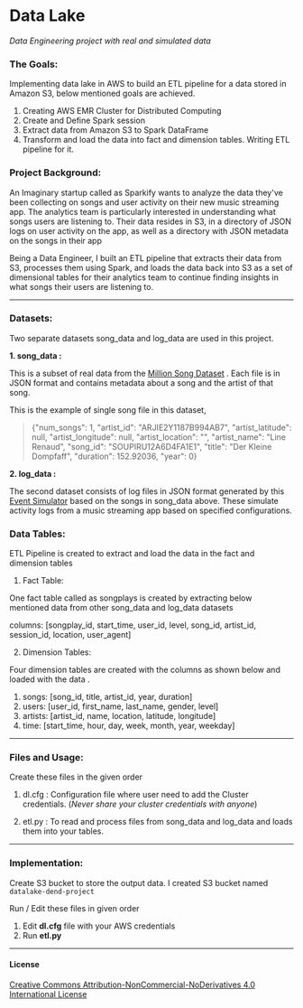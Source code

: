 # Data Lake

_Data Engineering project with real and simulated data_

### The Goals:

Implementing data lake in AWS to build an ETL pipeline for a data stored in Amazon S3, below mentioned goals are achieved.
1. Creating AWS EMR Cluster for Distributed Computing
2. Create and Define Spark session
3. Extract data from Amazon S3 to Spark DataFrame
4. Transform and load the data into fact and dimension tables. Writing ETL pipeline for it.

### Project Background:

An Imaginary startup called as Sparkify wants to analyze the data they've been collecting on songs and user activity on their new music streaming app. 
The analytics team is particularly interested in understanding what songs users are listening to. 
Their data resides in S3, in a directory of JSON logs on user activity on the app, as well as a directory with JSON metadata on the songs in their app

Being a Data Engineer, I built an ETL pipeline that extracts their data from S3, processes them using Spark, and loads the data back into S3 as a set of dimensional tables for their analytics team to continue finding insights in what songs their users are listening to.

------------------------------------------------------

### Datasets:

Two separate datasets song_data and log_data are used in this project.

**1. song_data :**

This is a subset of real data from the [Million Song Dataset](http://millionsongdataset.com/) . Each file is in JSON format and contains metadata about a song and the artist of that song.

This is the example of single song file in this dataset,

>{"num_songs": 1, "artist_id": "ARJIE2Y1187B994AB7", "artist_latitude": null, "artist_longitude": null, "artist_location": "", "artist_name": "Line Renaud", "song_id": "SOUPIRU12A6D4FA1E1", "title": "Der Kleine Dompfaff", "duration": 152.92036, "year": 0}

**2. log_data :**

The second dataset consists of log files in JSON format generated by this [Event Simulator](https://github.com/Interana/eventsim) based on the songs in song_data above. These simulate activity logs from a music streaming app based on specified configurations.

### Data Tables:

ETL Pipeline is created to extract and load the data in the fact and dimension tables

1. Fact Table:

One fact table called as songplays is created by extracting below mentioned data from other song_data and log_data datasets

columns: [songplay_id, start_time, user_id, level, song_id, artist_id, session_id, location, user_agent]


2. Dimension Tables:

Four dimension tables are created with the columns as shown below and loaded with the data .

1. songs: [song_id, title, artist_id, year, duration]
2. users: [user_id, first_name, last_name, gender, level]
3. artists: [artist_id, name, location, latitude, longitude]
4. time: [start_time, hour, day, week, month, year, weekday]

--------------------------------------------------

### Files and Usage:

Create these files in the given order

1. dl.cfg : Configuration file where user need to add the Cluster credentials. (_Never share your cluster credentials with anyone_)

2. etl.py : To read and process files from song_data and log_data and loads them into your tables. 

-----------------------------------------------------

### Implementation:

Create S3 bucket to store the output data. I created S3 bucket named <code>datalake-dend-project</code>


Run / Edit these files in given order

1. Edit **dl.cfg** file with your AWS credentials
2. Run **etl.py**


------------------------------------------------------

#### License

[Creative Commons Attribution-NonCommercial-NoDerivatives 4.0 International License](https://creativecommons.org/licenses/by-nc-nd/4.0/)
